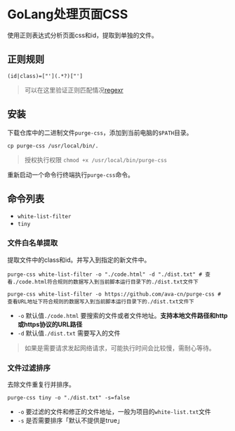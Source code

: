 # GoLang处理页面CSS

使用正则表达式分析页面css和id，提取到单独的文件。

## 正则规则

```
(id|class)=["'](.*?)["']
```

> 可以在这里验证正则匹配情况[regexr](https://regexr.com/)

## 安装

下载仓库中的二进制文件`purge-css`，添加到当前电脑的`$PATH`目录。

```
cp purge-css /usr/local/bin/.
```

> 授权执行权限 `chmod +x /usr/local/bin/purge-css`

重新启动一个命令行终端执行`purge-css`命令。

## 命令列表

- `white-list-filter`
- `tiny`

### 文件白名单提取

提取文件中的class和id。并写入到指定的新文件中。
```
purge-css white-list-filter -o "./code.html" -d "./dist.txt" # 查看./code.html符合规则的数据写入到当前脚本运行目录下的./dist.txt文件下

purge-css white-list-filter -o https://github.com/ava-cn/purge-css # 查看URL地址下符合规则的数据写入到当前脚本运行目录下的./dist.txt文件下
```

- `-o` 默认值`./code.html` 要搜索的文件或者文件地址。**支持本地文件路径和http或https协议的URL路径**
- `-d` 默认值`./dist.txt`  需要写入的文件

> 如果是需要请求发起网络请求，可能执行时间会比较慢，需耐心等待。

### 文件过滤排序

去除文件重复行并排序。

```
purge-css tiny -o "./dist.txt" -s=false
```

- `-o` 要过滤的文件和修正的文件地址，一般为项目的`white-list.txt`文件
- `-s` 是否需要排序「默认不提供是true」
